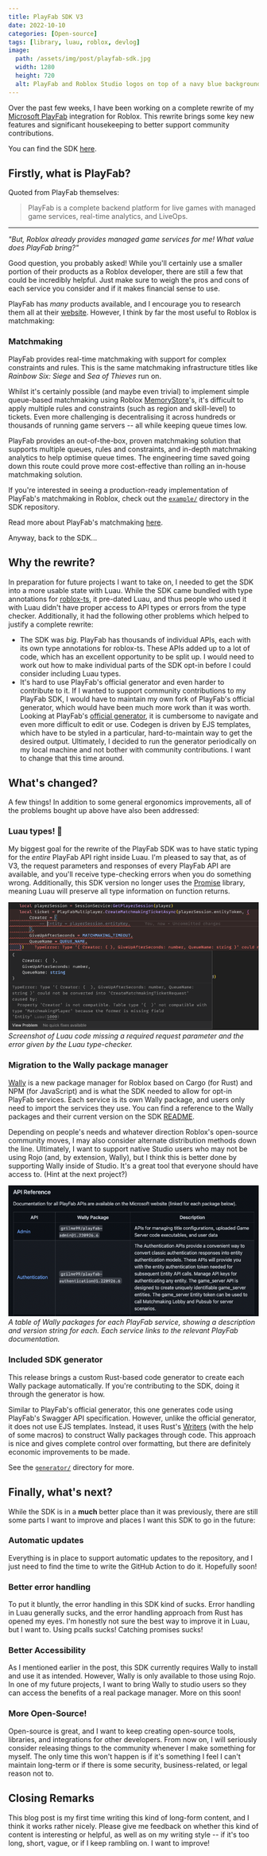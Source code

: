 ```yaml
---
title: PlayFab SDK V3
date: 2022-10-10
categories: [Open-source]
tags: [library, luau, roblox, devlog]
image:
  path: /assets/img/post/playfab-sdk.jpg
  width: 1280
  height: 720
  alt: PlayFab and Roblox Studio logos on top of a navy blue background.
---
```


Over the past few weeks, I have been working on a complete rewrite of my [Microsoft PlayFab](https://playfab.com) integration for Roblox. This rewrite brings some key new features and significant housekeeping to better support community contributions.

You can find the SDK [here](https://github.com/grilme99/RobloxPlayFabSDK).

## Firstly, what is PlayFab?
Quoted from PlayFab themselves:
> PlayFab is a complete backend platform for live games with managed game services, real-time analytics, and LiveOps.

---

*"But, Roblox already provides managed game services for me! What value does PlayFab bring?"*

Good question, you probably asked! While you'll certainly use a smaller portion of their products as a Roblox developer, there are still a few that could be incredibly helpful. Just make sure to weigh the pros and cons of each service you consider and if it makes financial sense to use.

PlayFab has *many* products available, and I encourage you to research them all at their [website](https://playfab.com). However, I think by far the most useful to Roblox is matchmaking:

### Matchmaking
PlayFab provides real-time matchmaking with support for complex constraints and rules. This is the same matchmaking infrastructure titles like *Rainbow Six: Siege* and *Sea of Thieves* run on.

Whilst it's certainly possible (and maybe even trivial) to implement simple queue-based matchmaking using Roblox [MemoryStore](https://create.roblox.com/docs/scripting/data/memory-stores)'s, it's difficult to apply multiple rules and constraints (such as region and skill-level) to tickets. Even more challenging is decentralising it across hundreds or thousands of running game servers -- all while keeping queue times low.

PlayFab provides an out-of-the-box, proven matchmaking solution that supports multiple queues, rules and constraints, and in-depth matchmaking analytics to help optimise queue times. The engineering time saved going down this route could prove more cost-effective than rolling an in-house matchmaking solution.

If you're interested in seeing a production-ready implementation of PlayFab's matchmaking in Roblox, check out the [`example/`](https://github.com/grilme99/RobloxPlayFabSDK/tree/master/example) directory in the SDK repository.

Read more about PlayFab's matchmaking [here](https://learn.microsoft.com/en-us/gaming/playfab/features/multiplayer/matchmaking/).

Anyway, back to the SDK...

## Why the rewrite?
In preparation for future projects I want to take on, I needed to get the SDK into a more usable state with Luau. While the SDK came bundled with type annotations for [roblox-ts](https://roblox-ts.com), it pre-dated Luau, and thus people who used it with Luau didn't have proper access to API types or errors from the type checker. Additionally, it had the following other problems which helped to justify a complete rewrite:

- The SDK was *big*. PlayFab has thousands of individual APIs, each with its own type annotations for roblox-ts. These APIs added up to a lot of code, which has an excellent opportunity to be split up. I would need to work out how to make individual parts of the SDK opt-in before I could consider including Luau types.
- It's hard to use PlayFab's official generator and even harder to contribute to it. If I wanted to support community contributions to my PlayFab SDK, I would have to maintain my own fork of PlayFab's official generator, which would have been much more work than it was worth. Looking at PlayFab's [official generator](https://github.com/PlayFab/SDKGenerator), it is cumbersome to navigate and even more difficult to edit or use. Codegen is driven by EJS templates, which have to be styled in a particular, hard-to-maintain way to get the desired output. Ultimately, I decided to run the generator periodically on my local machine and not bother with community contributions. I want to change that this time around.

## What's changed?
A few things! In addition to some general ergonomics improvements, all of the problems bought up above have also been addressed:

### Luau types! 🎉
My biggest goal for the rewrite of the PlayFab SDK was to have static typing for the *entire* PlayFab API right inside Luau. I'm pleased to say that, as of V3, the request parameters and responses of every PlayFab API are available, and you'll receive type-checking errors when you do something wrong. Additionally, this SDK version no longer uses the [Promise](https://eryn.io/roblox-lua-promise/) library, meaning Luau will preserve all type information on function returns.

![Luau catching type errors](/assets/img/post/playfab-luau-types.png)
_Screenshot of Luau code missing a required request parameter and the error given by the Luau type-checker._

### Migration to the Wally package manager
[Wally](https://wally.run) is a new package manager for Roblox based on Cargo (for Rust) and NPM (for JavaScript) and is what the SDK needed to allow for opt-in PlayFab services. Each service is its own Wally package, and users only need to import the services they use. You can find a reference to the Wally packages and their current version on the SDK [README](https://github.com/grilme99/RobloxPlayFabSDK#api-reference).

Depending on people's needs and whatever direction Roblox's open-source community moves, I may also consider alternate distribution methods down the line. Ultimately, I want to support native Studio users who may not be using Rojo (and, by extension, Wally), but I think this is better done by supporting Wally inside of Studio. It's a great tool that everyone should have access to. (Hint at the next project?)

![Wally package reference](/assets/img/post/playfab-services-reference.png)
_A table of Wally packages for each PlayFab service, showing a description and version string for each. Each service links to the relevant PlayFab documentation._

### Included SDK generator
This release brings a custom Rust-based code generator to create each Wally package automatically. If you're contributing to the SDK, doing it through the generator is how.

Similar to PlayFab's official generator, this one generates code using PlayFab's Swagger API specification. However, unlike the official generator, it does not use EJS templates. Instead, it uses Rust's [Writers](https://doc.rust-lang.org/std/io/trait.Write.html) (with the help of some macros) to construct Wally packages through code. This approach is nice and gives complete control over formatting, but there are definitely economic improvements to be made.

See the [`generator/`](https://github.com/grilme99/RobloxPlayFabSDK/tree/master/generator) directory for more.

## Finally, what's next?
While the SDK is in a **much** better place than it was previously, there are still some parts I want to improve and places I want this SDK to go in the future:

### Automatic updates
Everything is in place to support automatic updates to the repository, and I just need to find the time to write the GitHub Action to do it. Hopefully soon!

### Better error handling
To put it bluntly, the error handling in this SDK kind of sucks. Error handling in Luau generally sucks, and the error handling approach from Rust has opened my eyes. I'm honestly not sure the best way to improve it in Luau, but I want to. Using pcalls sucks! Catching promises sucks!


### Better Accessibility
As I mentioned earlier in the post, this SDK currently requires Wally to install and use it as intended. However, Wally is only available to those using Rojo. In one of my future projects, I want to bring Wally to studio users so they can access the benefits of a real package manager. More on this soon!

### More Open-Source!
Open-source is great, and I want to keep creating open-source tools, libraries, and integrations for other developers. From now on, I will seriously consider releasing things to the community whenever I make something for myself. The only time this won't happen is if it's something I feel I can't maintain long-term or if there is some security, business-related, or legal reason not to.

## Closing Remarks
This blog post is my first time writing this kind of long-form content, and I think it works rather nicely. Please give me feedback on whether this kind of content is interesting or helpful, as well as on my writing style -- if it's too long, short, vague, or if I keep rambling on. I want to improve!
